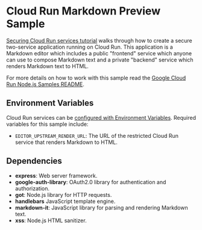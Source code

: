 # Cloud Run Markdown Preview Sample

[Securing Cloud Run services tutorial](https://cloud.google.com/run/docs/tutorials/secure-services) walks through how to create a secure two-service application running on Cloud Run. This application is a Markdown editor which includes a public "frontend" service which anyone can use to compose Markdown text and a private "backend" service which renders Markdown text to HTML.

For more details on how to work with this sample read the [Google Cloud Run Node.js Samples README](https://github.com/GoogleCloudPlatform/nodejs-docs-samples/tree/master/run).

## Environment Variables

Cloud Run services can be [configured with Environment Variables](https://cloud.google.com/run/docs/configuring/environment-variables).
Required variables for this sample include:

* `EDITOR_UPSTREAM_RENDER_URL`: The URL of the restricted Cloud Run service that
  renders Markdown to HTML.


## Dependencies

* **express**: Web server framework.
* **google-auth-library**: OAuth2.0 library for authentication and authorization.
* **got**: Node.js library for HTTP requests.
* **handlebars** JavaScript template engine.
* **markdown-it**: JavaScript library for parsing and rendering Markdown text.
* **xss**: Node.js HTML sanitizer.
